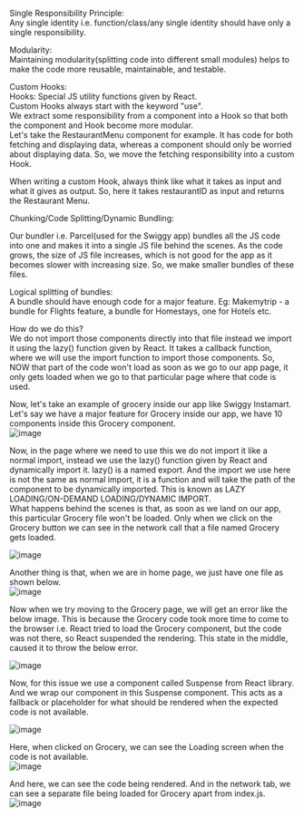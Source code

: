 Single Responsibility Principle:  
Any single identity i.e. function/class/any single identity should have only a single responsibility.  

Modularity:  
Maintaining modularity(splitting code into different small modules) helps to make the code more reusable, maintainable, and testable.  

Custom Hooks:  
Hooks: Special JS utility functions given by React.  
Custom Hooks always start with the keyword "use".  
We extract some responsibility from a component into a Hook so that both the component and Hook become more modular.  
Let's take the RestaurantMenu component for example. It has code for both fetching and displaying data, whereas a component should only be worried about displaying data. So, we move the fetching responsibility into a custom Hook.  

When writing a custom Hook, always think like what it takes as input and what it gives as output. So, here it takes restaurantID as input and returns the Restaurant Menu.

  
Chunking/Code Splitting/Dynamic Bundling:  

Our bundler i.e. Parcel(used for the Swiggy app)  bundles all the JS code into one and makes it into a single JS file behind the scenes. As the code grows, the size of JS file increases, which is not good for the app as it becomes slower with increasing size. So, we make smaller bundles of these files.  

Logical splitting of bundles:  
A bundle should have enough code for a major feature. Eg: Makemytrip - a bundle for Flights feature, a bundle for Homestays, one for Hotels etc.  

How do we do this?  
We do not import those components directly into that file instead we import it using the lazy() function given by React. It takes a callback function, where we will use the import function to import those components. So, NOW that part of the code won't load as soon as we go to our app page, it only gets loaded when we go to that particular page where that code is used.  

Now, let's take an example of grocery inside our app like Swiggy Instamart.  
Let's say we have a major feature for Grocery inside our app, we have 10 components inside this Grocery component.  
![image](https://github.com/Gayathri229/NamasteReact/assets/60467364/5170a41b-bad4-4f03-9156-5f6fbd4a4a39)  

Now, in the page where we need to use this we do not import it like a normal import, instead we use the lazy() function given by React and dynamically import it. lazy() is a named export. And the import we use here is not the same as normal import, it is a function and will take the path of the component to be dynamically imported. This is known as LAZY LOADING/ON-DEMAND LOADING/DYNAMIC IMPORT.  
What happens behind the scenes is that, as soon as we land on our app, this particular Grocery file won't be loaded. Only when we click on the Grocery button we can see in the network call that a file named Grocery gets loaded.  

![image](https://github.com/Gayathri229/NamasteReact/assets/60467364/5e4bbd3a-996a-4b8a-8234-2f3fc12325d7)  

Another thing is that, when we are in home page, we just have one file as shown below.  
![image](https://github.com/Gayathri229/NamasteReact/assets/60467364/5c8bad93-1dc9-4eb4-b0cc-c90d8e0dad18)  

Now when we try moving to the Grocery page, we will get an error like the below image. This is because the Grocery code took more time to come to the browser i.e. React tried to load the Grocery component, but the code was not there, so React suspended the rendering. This state in the middle, caused it to throw the below error.  

![image](https://github.com/Gayathri229/NamasteReact/assets/60467364/8e5c2863-73c3-4ac9-93d8-24f336746d0b)  

Now, for this issue we use a component called Suspense from React library. And we wrap our component in this Suspense component. This acts as a fallback or placeholder for what should be rendered when the expected code is not available.  

![image](https://github.com/Gayathri229/NamasteReact/assets/60467364/ae7be3ba-3cce-42b4-8beb-07c5ea6436b6)

Here, when clicked on Grocery, we can see the Loading screen when the code is not available.  
![image](https://github.com/Gayathri229/NamasteReact/assets/60467364/00b243bc-8819-49f2-836b-c09b8d9f3837)

And here, we can see the code being rendered. And in the network tab, we can see a separate file being loaded for Grocery apart from index.js.  
![image](https://github.com/Gayathri229/NamasteReact/assets/60467364/f602d24f-ae62-42b4-acaf-aebf0b4504ef)




